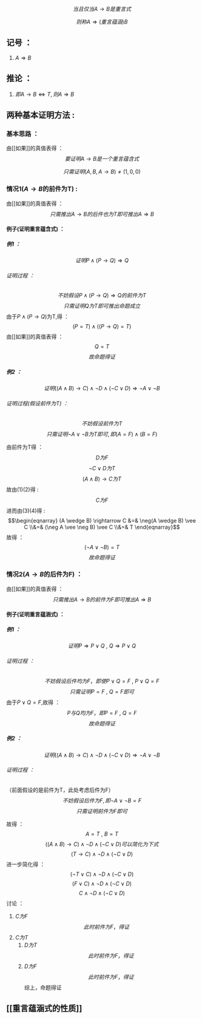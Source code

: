 $$\begin{equation}
\tag{重言蕴涵式}当且仅当A \rightarrow B 是重言式
\end{equation}$$

$$则称A \Rightarrow(重言蕴涵)B$$
## 记号 ：
1. $A \Rightarrow B$

## 推论 ：
1. $即A \rightarrow B \Leftrightarrow T,则 A \Rightarrow B$

## 两种基本证明方法 :
### 基本思路 ：
由[[如果]]的真值表得 ：
$$要证明 A \rightarrow B是一个重言蕴含式$$

$$只需证明(A,B,A \rightarrow B) \neq (1,0,0)$$
### 情况1($A \rightarrow B$的前件为T) :
由[[如果]]的真值表得 ：
$$只需推出A \rightarrow B的后件也为T 即可推出A \Rightarrow B$$
#### 例子(证明重言蕴含式) ：
##### 例1 ：
$$证明P \wedge(P \rightarrow Q) \Rightarrow Q$$
###### 证明过程 ：
$$不妨假设P \wedge (P \rightarrow Q)\Rightarrow Q的前件为T$$
$$只需证明Q为T即可推出命题成立$$
由于$P \wedge (P \rightarrow Q)$为T,得 ：
$$(P=T) \wedge ((P \rightarrow Q)=T)$$
由[[如果]]的真值表得 ：
$$Q=T$$
$$故命题得证$$
##### 例2 ：
$$证明((A \wedge B) \rightarrow C)\wedge \neg D \wedge (\neg C \vee D) \Rightarrow \neg A \vee \neg B$$
###### 证明过程(假设前件为T) ：
$$不妨假设前件为T$$
$$只需证明\neg A \vee \neg B为T即可,即 (A = F) \wedge (B = F)$$

由前件为T得 ：
$$\tag{1}D为F$$
$$\tag{2}\neg C \vee D为T$$
$$\tag{3}(A \wedge B)\rightarrow C 为T$$
故由(1)(2)得 :
$$\tag{4}C为F $$
进而由(3)(4)得 :
$$\begin{eqnarray}
(A \wedge B) \rightarrow C &=& \neg(A \wedge B) \vee C \\&=& (\neg A \vee \neg B) \vee C \\&=& T
\end{eqnarray}$$
故得 ：
$$(\neg A \vee \neg B)=T$$
$$故命题得证$$


### 情况2($A \rightarrow B$的后件为F) ：
由[[如果]]的真值表得 ：
$$只需推出A \rightarrow B 的前件为 F 即可推出 A \Rightarrow B$$
#### 例子(证明重言蕴涵式) ：
##### 例1 ：
$$证明P \Rightarrow P \vee Q \ , \ Q \Rightarrow P \vee Q$$
###### 证明过程 ：
$$不妨假设后件均为F，即使P \vee Q=F \ , \ P \vee Q = F$$
$$只需证明 P = F \ , \ Q = F 即可$$
由于$P \vee Q = F$,故得 ：
$$P与Q均为F，即P = F \ , \ Q = F$$
$$故命题得证$$


##### 例2 ：
$$证明((A \wedge B) \rightarrow C)\wedge \neg D \wedge (\neg C \vee D) \Rightarrow \neg A \vee \neg B$$
###### 证明过程 ：
（前面假设的是前件为T，此处考虑后件为F）
$$不妨假设后件为F,即\neg A \vee \neg B =F$$
$$只需证明前件为F即可$$

故得 ：
$$A= T \ , \ B = T$$
$$((A \wedge B) \rightarrow C)\wedge \neg D \wedge (\neg C \vee D) 可以简化为下式$$
$$(T \rightarrow C) \wedge \neg D \wedge (\neg C \vee D )$$
进一步简化得 ：
$$(\neg T \vee C) \wedge \neg D \wedge (\neg C \vee D)$$
$$(F \vee C) \wedge \neg D \wedge (\neg C \vee D)$$
$$C \wedge \neg D \wedge (\neg C \vee D)$$
讨论 ：
1. $C为F$
$$此时前件为F，得证$$
1. $C为T$
	1. $D为T$
$$此时前件为F，得证$$
	1. $D为F$
$$此时前件为F，得证$$
综上，命题得证
## [[重言蕴涵式的性质]]